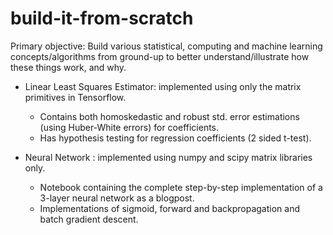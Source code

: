# build-it-from-scratch

Primary objective: Build various statistical, computing and machine learning concepts/algorithms from ground-up to better understand/illustrate how these things work, and why.

- Linear Least Squares Estimator: implemented using only the matrix primitives in Tensorflow. 
  - Contains both homoskedastic and robust std. error estimations (using Huber-White errors) for coefficients.
  - Has hypothesis testing for regression coefficients (2 sided t-test).
  
- Neural Network : implemented using numpy and scipy matrix libraries only.
  - Notebook containing the complete step-by-step implementation of a 3-layer neural network as a blogpost.
  - Implementations of sigmoid, forward and backpropagation and batch gradient descent.
